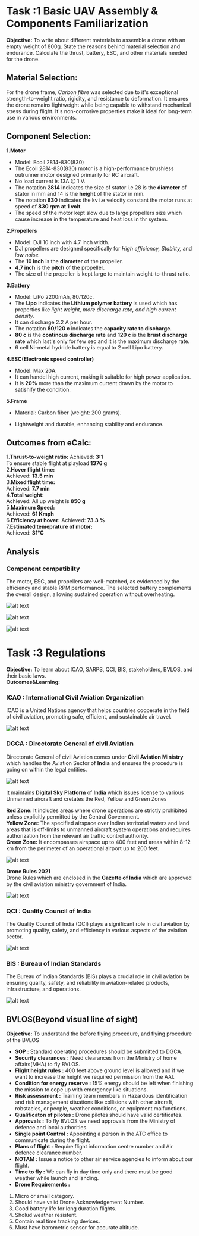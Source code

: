 # Task :1 Basic UAV Assembly & Components Familiarization


**Objective:**
To write about different materials to assemble a drone with an empty weight of 800g. State the reasons behind material selection and endurance. Calculate the thrust, battery, ESC, and other materials needed for the drone.

## Material Selection:

For the drone frame, *Carbon fibre* was selected due to it's exceptional strength-to-weight ratio, rigidity, and resistance to deformation. It ensures the drone remains lightweight while being capable to withstand mechanical stress during flight. It's non-corrosive properties make it ideal for long-term use in various environments.

## Component Selection:

**1.Motor**
- Model: Ecoll 2814-830(830)
- The Ecoll 2814-830(830) motor is a high-performance brushless outrunner motor designed primarily for RC aircraft.
- No load current is 13A @ 1 V.
- The notation **2814** indicates the size of stator i.e 28 is the **diameter** of stator in mm and 14 is the **height** of the stator in mm.
- The notation **830** indicates the kv i.e velocity constant the motor runs at speed of **830 rpm at 1 volt**.
- The speed of the motor kept slow due to large propellers size which cause increase in the temperature and heat loss in thr system.

**2.Propellers**

- Model: DJI 10 inch with 4.7 inch width.
- DJI propellers are designed specifically for *High efficiency,* *Stabilty,* and *low noise.*
- The **10 inch** is the **diameter** of the propeller.
- **4.7 inch** is the **pitch** of the propeller.
- The size of the propeller is kept large to maintain weight-to-thrust ratio.


 **3.Battery**

 - Model: LiPo 2200mAh, 80/120c.
 - The **Lipo** indicates the **Lithium polymer battery** is used which has properties like *light weight, more discharge rate, and high current density.*
 - It can discharge 2.2 A per hour.
 - The notation **80/120 c** indicates the **capacity rate to discharge**.
 - **80 c** is the **continous discharge rate** and **120 c** is the **brust discharge rate** which last's only for few sec and it is the maximum discharge rate.
 - 6 cell Ni-metal hydride battery is equal to 2 cell Lipo battery.
  

**4.ESC(Electronic speed controller)**

- Model: Max 20A.
- It can handel high current, making it suitable for high power application.
- It is **20%** more than the maximum current drawn by the motor to satishify the condition.

**5.Frame**
- Material: Carbon fiber (weight: 200 grams).
  
- Lightweight and durable, enhancing stability and endurance.

## Outcomes from eCalc:

1.**Thrust-to-weight ratio:**
 Achieved:  **3:1** \
To ensure stable flight at playload **1376 g** \
 2.**Hover flight time:** \
 Achieved: **13.5 min** \
3.**Mixed flight time:** \
 Achieved: **7.7 min** \
4.**Total weight:** \
 Achieved: All up weight is **850 g**\
5.**Maximum Speed:** \
 Achieved: **61 Kmph** \
6.**Efficiency at hover:**
 Achieved: **73.3 %** \
7.**Estimated temeprature of motor:** \
 Achieved: **31°C**

## Analysis

### Component compatibilty 
The motor, ESC, and propellers are well-matched, as evidenced by the efficiency and stable RPM performance. The selected battery complements the overall design, allowing sustained operation without overheating.

![alt text](https://github.com/Vishalpolicepatil/Report-Level-1/blob/main/Screenshot%202025-05-03%20170333.png?raw=true)

![alt text](https://github.com/Vishalpolicepatil/Report-Level-1/blob/main/Screenshot%202025-05-03%20170409.png?raw=true)

![alt text](https://github.com/Vishalpolicepatil/Report-Level-1/blob/main/Screenshot%202025-05-03%20170427.png?raw=true)

# Task :3 Regulations 

**Objective:** 
To learn about ICAO, SARPS, QCI, BIS, stakeholders, BVLOS, and their basic laws.\
**Outcomes&Learning:**
### ICAO : International Civil Aviation Organization 

ICAO is a United Nations agency that helps countries cooperate in the field of civil aviation, promoting safe, efficient, and sustainable air travel.

![alt text](https://github.com/Vishalpolicepatil/Report-Level-1/blob/main/icao_logo.jpg?raw=true)

### DGCA : Directorate General of civil Aviation
Directorate General of civil Aviation comes under **Civil Aviation Ministry** which handles the Aviation Sector of **India** and ensures the procedure is going on within the legal entities.

![alt text](https://github.com/Vishalpolicepatil/Report-Level-1/blob/main/Screenshot%202025-03-30%20121844.png?raw=true)

It maintains **Digital Sky Platform** of **India** which issues license to various Unmanned aircraft and cretates the Red, Yellow and Green Zones 

**Red Zone:**
It includes areas where drone operations are strictly prohibited unless explicitly permitted by the Central Government. \
**Yellow Zone:**
 The specified airspace over Indian territorial waters and land areas that is off-limits to unmanned aircraft system operations and requires authorization from the relevant air traffic control authority. \
**Green Zone:**
It encompasses airspace up to 400 feet and areas within 8-12 km from the perimeter of an operational airport up to 200 feet.

![alt text](https://github.com/Vishalpolicepatil/Report-Level-1/blob/main/Sky%20platform.jpeg?raw=true)

**Drone Rules 2021** \
Drone Rules which are enclosed in the **Gazette of India** which are approved by the civil aviation ministry government of India.

![alt text](https://github.com/Vishalpolicepatil/Report-Level-1/blob/main/Screenshot%202025-03-30%20124429.png?raw=true)

### QCI : Quality Council of India 

The Quality Council of India (QCI) plays a significant role in civil aviation by promoting quality, safety, and efficiency in various aspects of the aviation sector. 

![alt text](https://github.com/Vishalpolicepatil/Report-Level-1/blob/main/quality%20council%20of%20india.png?raw=true)

### BIS : Bureau of Indian Standards 

The Bureau of Indian Standards (BIS) plays a crucial role in civil aviation by ensuring quality, safety, and reliability in aviation-related products, infrastructure, and operations.

![alt text](https://github.com/Vishalpolicepatil/Report-Level-1/blob/main/Bureau_of_Indian_Standards_BIS_3c31d16dc7.jpg?raw=true)

## BVLOS(Beyond visual line of sight)

**Objective:** To understand the before flying procedure, and flying procedure of the BVLOS

- **SOP :** Standard operating procedures should be submitted to DGCA.
- **Security clearances :** Need clearances from the Ministry of home affairs(MHA) to fly BVLOS.
- **Flight height rules :** 400 feet above ground level is allowed and if we want to increase the height we required permission from the AAI.
- **Condition for energy reserve :** 15% energy should be left when finishing the mission to cope up with emergency like situations.
- **Risk assessment :**  Training team members in Hazardous identification and risk management situations like collisions with other aircraft, robstacles, or people, weather conditions, or equipment malfunctions. 
- **Qualificaton of pilotes :** Drone pilotes should have valid certificates.
- **Approvals :** To fly BVLOS we need approvals from the Ministry of defence and local authorities.
- **Single point Control  :** Appointing a person in the ATC office to communicate during the flight.
- **Plans of flight :** Require flight information centre number and Air defence clearance number.
- **NOTAM :** Issue a notice to other air service agencies to inform about our flight.
- **Time to fly :** We can fly in day time only and there must be good weather while launch and landing.
- **Drone Requirements :**
1. Micro or small category. 
2. Should have valid Drone Acknowledgement Number. 
3. Good battery life for long duration flights.
4. Sholud weather resistent.
5. Contain real time tracking devices.
6. Must have barometric sensor for accurate altitude.






